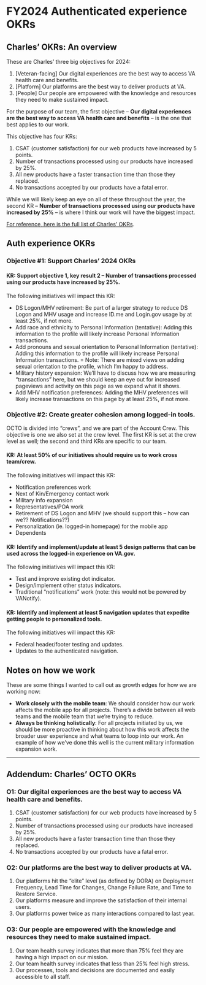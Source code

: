 # FY2024 Authenticated experience OKRs 

## Charles’ OKRs: An overview

These are Charles’ three big objectives for 2024:
1. [Veteran-facing] Our digital experiences are the best way to access VA health care and benefits.
2. [Platform] Our platforms are the best way to deliver products at VA.
3. [People]  Our people are empowered with the knowledge and resources they need to make sustained impact.

For the purpose of our team, the first objective – **Our digital experiences are the best way to access VA health care and benefits** – is the one that best applies to our work.

This objective has four KRs:

1. CSAT (customer satisfaction) for our web products have increased by 5 points.
2. Number of transactions processed using our products have increased by 25%.
3. All new products have a faster transaction time than those they replaced.
4. No transactions accepted by our products have a fatal error.

While we will likely keep an eye on all of these throughout the year, the second KR – **Number of transactions processed using our products have increased by 25%** – is where I think our work will have the biggest impact.

[For reference, here is the full list of Charles’ OKRs]().

## Auth experience OKRs

### Objective #1: Support Charles’ 2024 OKRs

#### KR: Support objective 1, key result 2 – Number of transactions processed using our products have increased by 25%.

The following initiatives will impact this KR:

- DS Logon/MHV retirement: Be part of a larger strategy to reduce DS Logon and MHV usage and increase ID.me and Login.gov usage by at least 25%, if not more.
- Add race and ethnicity to Personal Information (tentative): Adding this information to the profile will likely increase Personal Information transactions.
- Add pronouns and sexual orientation to Personal Information (tentative): Adding this information to the profile will likely increase Personal Information transactions.
= Note: There are mixed views on adding sexual orientation to the profile, which I’m happy to address.
- Military history expansion: We’ll have to discuss how we are measuring “transactions” here, but we should keep an eye out for increased pageviews and activity on this page as we expand what it shows.
- Add MHV notification preferences: Adding the MHV preferences will likely increase transactions on this page by at least 25%, if not more.

### Objective #2: Create greater cohesion among logged-in tools.

OCTO is divided into “crews”, and we are part of the Account Crew. This objective is one we also set at the crew level. The first KR is set at the crew level as well; the second and third KRs are  specific to our team.

#### KR: At least 50% of our initiatives should require us to work cross team/crew. 

The following initiatives will impact this KR:

- Notification preferences work
- Next of Kin/Emergency contact work
- Military info expansion
- Representatives/POA work
- Retirement of DS Logon and MHV (we should support this – how can we?? Notifications??)
- Personalization (ie. logged-in homepage) for the mobile app
- Dependents 

#### KR: Identify and implement/update at least 5 design patterns that can be used across the logged-in experience on VA.gov.

The following initiatives will impact this KR:

- Test and improve existing dot indicator.
- Design/implement other status indicators.
- Traditional “notifications” work (note: this would not be powered by VANotify).

#### KR: Identify and implement at least 5 navigation updates that expedite getting people to personalized tools.

The following initiatives will impact this KR:

- Federal header/footer testing and updates.
- Updates to the authenticated navigation.

## Notes on how we work

These are some things I wanted to call out as growth edges for how we are working now:

- **Work closely with the mobile team**: We should consider how our work affects the mobile app for all projects. There’s a divide between all web teams and the mobile team that we’re trying to reduce.
- **Always be thinking holistically**: For all projects initiated by us, we should be more proactive in thinking about how this work affects the broader user experience and what teams to loop into our work. An example of how we’ve done this well is the current military information expansion work.

-----

## Addendum: Charles’ OCTO OKRs

### O1: Our digital experiences are the best way to access VA health care and benefits.

1. CSAT (customer satisfaction) for our web products have increased by 5 points.
2. Number of transactions processed using our products have increased by 25%.
3. All new products have a faster transaction time than those they replaced.
4. No transactions accepted by our products have a fatal error.

### O2: Our platforms are the best way to deliver products at VA.

1. Our platforms hit the “elite” level (as defined by DORA) on Deployment Frequency, Lead Time for Changes, Change Failure Rate, and Time to Restore Service.
2. Our platforms measure and improve the satisfaction of their internal users.
3. Our platforms power twice as many interactions compared to last year.

### O3: Our people are empowered with the knowledge and resources they need to make sustained impact.

1. Our team health survey indicates that more than 75% feel they are having a high impact on our mission.
2. Our team health survey indicates that less than 25% feel high stress.
3. Our processes, tools and decisions are documented and easily accessible to all staff.
